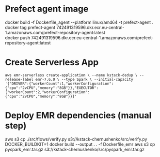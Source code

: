 # Prefect agent image  
docker build -f Dockerfile_agent --platform linux/amd64 -t prefect-agent .
docker tag prefect-agent 742491319596.dkr.ecr.eu-central-1.amazonaws.com/prefect-repository-agent:latest  
docker push 742491319596.dkr.ecr.eu-central-1.amazonaws.com/prefect-repository-agent:latest  

# Create Serverless App
`aws emr-serverless create-application \
    --name kstack-dedup \
    --release-label emr-7.6.0 \
    --type Spark \
    --initial-capacity '{"DRIVER":{"workerCount":1,"workerConfiguration":{"cpu":"2vCPU","memory":"8GB"}},"EXECUTOR":{"workerCount":2,"workerConfiguration":{"cpu":"2vCPU","memory":"8GB"}}}'`

# Deploy EMR dependencies (manual step)
aws s3 cp ./src/flows/verify.py s3://kstack-chernushenko/src/verify.py
DOCKER_BUILDKIT=1 docker build --output . .  -f Dockerfile_emr
aws s3 cp pyspark_emr.tar.gz s3://kstack-chernushenko/src/pyspark_emr.tar.gz